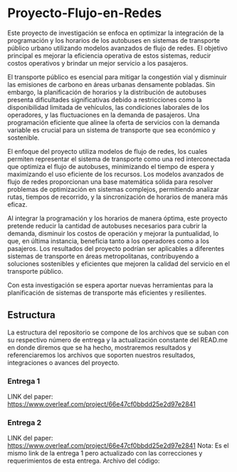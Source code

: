 # Proyecto-Flujo-en-Redes
Este proyecto de investigación se enfoca en optimizar la integración de la programación y los horarios de los autobuses en sistemas de transporte público urbano utilizando modelos avanzados de flujo de redes. El objetivo principal es mejorar la eficiencia operativa de estos sistemas, reducir costos operativos y brindar un mejor servicio a los pasajeros.

El transporte público es esencial para mitigar la congestión vial y disminuir las emisiones de carbono en áreas urbanas densamente pobladas. Sin embargo, la planificación de horarios y la distribución de autobuses presenta dificultades significativas debido a restricciones como la disponibilidad limitada de vehículos, las condiciones laborales de los operadores, y las fluctuaciones en la demanda de pasajeros. Una programación eficiente que alinee la oferta de servicios con la demanda variable es crucial para un sistema de transporte que sea económico y sostenible.

El enfoque del proyecto utiliza modelos de flujo de redes, los cuales permiten representar el sistema de transporte como una red interconectada que optimiza el flujo de autobuses, minimizando el tiempo de espera y maximizando el uso eficiente de los recursos. Los modelos avanzados de flujo de redes proporcionan una base matemática sólida para resolver problemas de optimización en sistemas complejos, permitiendo analizar rutas, tiempos de recorrido, y la sincronización de horarios de manera más eficaz.

Al integrar la programación y los horarios de manera óptima, este proyecto pretende reducir la cantidad de autobuses necesarios para cubrir la demanda, disminuir los costos de operación y mejorar la puntualidad, lo que, en última instancia, beneficia tanto a los operadores como a los pasajeros. Los resultados del proyecto podrían ser aplicables a diferentes sistemas de transporte en áreas metropolitanas, contribuyendo a soluciones sostenibles y eficientes que mejoren la calidad del servicio en el transporte público.

Con esta investigación se espera aportar nuevas herramientas para la planificación de sistemas de transporte más eficientes y resilientes.

## Estructura
La estructura del repositorio se compone de los archivos que se suban con su respectivo número de entrega y la actualización constante del READ.me en donde diremos que se ha hecho, mostraremos resultados y referenciaremos los archivos que soporten nuestros resultados, integraciones o avances del proyecto.

### Entrega 1
LINK del paper: https://www.overleaf.com/project/66e47cf0bbdd25e2d97e2841

### Entrega 2
LINK del paper: https://www.overleaf.com/project/66e47cf0bbdd25e2d97e2841
Nota: Es el mismo link de la entrega 1 pero actualizado con las correcciones y requerimientos de esta entrega.
Archivo del código:
